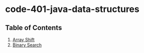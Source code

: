 # code-401-java-data-structures

## Table of Contents
1. [Array Shift](/code401challenges/README.md)
2. [Binary Search](/code401challenges/binaryREADME.md)
